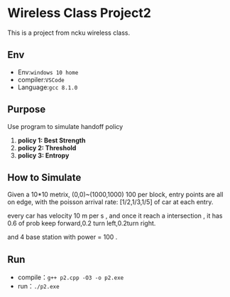 # Wireless Class Project2
This is a project from ncku wireless class.

## Env
* Env:`windows 10 home`
* compiler:`VSCode`
* Language:`gcc 8.1.0`

## Purpose
Use program to simulate handoff policy
1. **policy 1: Best Strength**
2. **policy 2: Threshold**
3. **policy 3: Entropy**

## How to Simulate
Given a 10*10 metrix, (0,0)~(1000,1000) 100 per block, entry points are all on edge, with the poisson arrival rate: [1/2,1/3,1/5] of car at each entry.

every car has velocity 10 m per s , and once it reach a intersection , it has 0.6 of prob keep forward,0.2 turn left,0.2turn right.

and 4 base station with power = 100 .

## Run
- compile：`g++ p2.cpp -O3 -o p2.exe`
- run：`./p2.exe`
